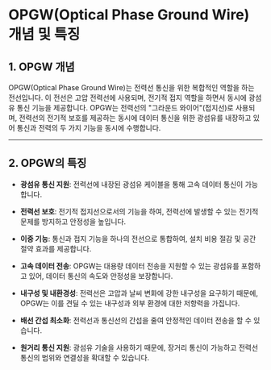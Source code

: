 # OPGW(Optical Phase Ground Wire) 개념 및 특징

## 1. OPGW 개념
OPGW(Optical Phase Ground Wire)는 전력선 통신을 위한 복합적인 역할을 하는 전선입니다. 이 전선은 고압 전력선에 사용되며, 전기적 접지 역할을 하면서 동시에 광섬유 통신 기능을 제공합니다. OPGW는 전력선의 "그라운드 와이어"(접지선)로 사용되며, 전력선의 전기적 보호를 제공하는 동시에 데이터 통신을 위한 광섬유를 내장하고 있어 통신과 전력의 두 가지 기능을 동시에 수행합니다.

---

## 2. OPGW의 특징

- **광섬유 통신 지원**: 전력선에 내장된 광섬유 케이블을 통해 고속 데이터 통신이 가능합니다.
  
- **전력선 보호**: 전기적 접지선으로서의 기능을 하여, 전력선에 발생할 수 있는 전기적 문제를 방지하고 안정성을 높입니다.

- **이중 기능**: 통신과 접지 기능을 하나의 전선으로 통합하여, 설치 비용 절감 및 공간 절약 효과를 제공합니다.

- **고속 데이터 전송**: OPGW는 대용량 데이터 전송을 지원할 수 있는 광섬유를 포함하고 있어, 데이터 통신의 속도와 안정성을 보장합니다.

- **내구성 및 내환경성**: 전력선은 고압과 날씨 변화에 강한 내구성을 요구하기 때문에, OPGW는 이를 견딜 수 있는 내구성과 외부 환경에 대한 저항력을 가집니다.

- **배선 간섭 최소화**: 전력선과 통신선의 간섭을 줄여 안정적인 데이터 전송을 할 수 있습니다.

- **원거리 통신 지원**: 광섬유 기술을 사용하기 때문에, 장거리 통신이 가능하고 전력선 통신의 범위와 연결성을 확대할 수 있습니다.
